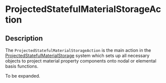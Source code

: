 # ProjectedStatefulMaterialStorageAction

## Description

The `ProjectedStatefulMaterialStorageAction` is the main action in the [ProjectedStatefulMaterialStorage](/ProjectedStatefulMaterialStorage/index.md) system which sets up all necessary objects to project material property components onto nodal or elemental basis functions.

To be expanded.

